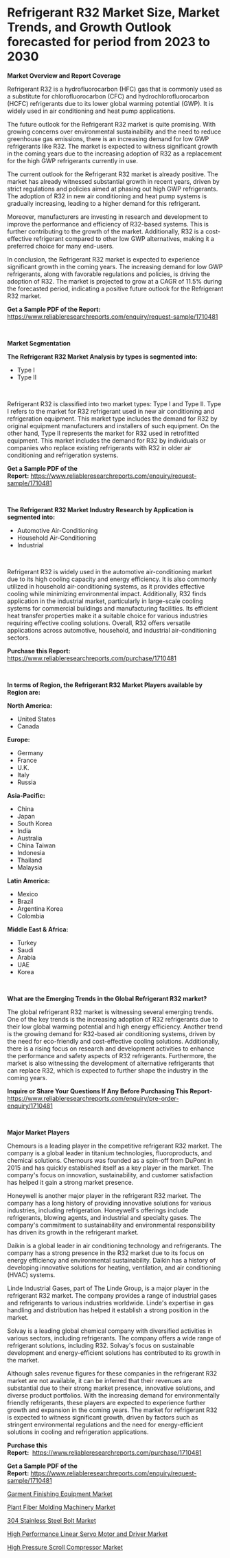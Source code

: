 <p><h1>Refrigerant R32 Market Size, Market Trends, and Growth Outlook forecasted for period from 2023 to 2030</h1></p><p><strong>Market Overview and Report Coverage</strong></p>
<p><p>Refrigerant R32 is a hydrofluorocarbon (HFC) gas that is commonly used as a substitute for chlorofluorocarbon (CFC) and hydrochlorofluorocarbon (HCFC) refrigerants due to its lower global warming potential (GWP). It is widely used in air conditioning and heat pump applications.</p><p>The future outlook for the Refrigerant R32 market is quite promising. With growing concerns over environmental sustainability and the need to reduce greenhouse gas emissions, there is an increasing demand for low GWP refrigerants like R32. The market is expected to witness significant growth in the coming years due to the increasing adoption of R32 as a replacement for the high GWP refrigerants currently in use.</p><p>The current outlook for the Refrigerant R32 market is already positive. The market has already witnessed substantial growth in recent years, driven by strict regulations and policies aimed at phasing out high GWP refrigerants. The adoption of R32 in new air conditioning and heat pump systems is gradually increasing, leading to a higher demand for this refrigerant.</p><p>Moreover, manufacturers are investing in research and development to improve the performance and efficiency of R32-based systems. This is further contributing to the growth of the market. Additionally, R32 is a cost-effective refrigerant compared to other low GWP alternatives, making it a preferred choice for many end-users.</p><p>In conclusion, the Refrigerant R32 market is expected to experience significant growth in the coming years. The increasing demand for low GWP refrigerants, along with favorable regulations and policies, is driving the adoption of R32. The market is projected to grow at a CAGR of 11.5% during the forecasted period, indicating a positive future outlook for the Refrigerant R32 market.</p></p>
<p><strong>Get a Sample PDF of the Report:</strong> <a href="https://www.reliableresearchreports.com/enquiry/request-sample/1710481">https://www.reliableresearchreports.com/enquiry/request-sample/1710481</a></p>
<p>&nbsp;</p>
<p><strong>Market Segmentation</strong></p>
<p><strong>The Refrigerant R32 Market Analysis by types is segmented into:</strong></p>
<p><ul><li>Type I</li><li>Type II</li></ul></p>
<p>&nbsp;</p>
<p><p>Refrigerant R32 is classified into two market types: Type I and Type II. Type I refers to the market for R32 refrigerant used in new air conditioning and refrigeration equipment. This market type includes the demand for R32 by original equipment manufacturers and installers of such equipment. On the other hand, Type II represents the market for R32 used in retrofitted equipment. This market includes the demand for R32 by individuals or companies who replace existing refrigerants with R32 in older air conditioning and refrigeration systems.</p></p>
<p><strong>Get a Sample PDF of the Report:</strong>&nbsp;<a href="https://www.reliableresearchreports.com/enquiry/request-sample/1710481">https://www.reliableresearchreports.com/enquiry/request-sample/1710481</a></p>
<p>&nbsp;</p>
<p><strong>The Refrigerant R32 Market Industry Research by Application is segmented into:</strong></p>
<p><ul><li>Automotive Air-Conditioning</li><li>Household Air-Conditioning</li><li>Industrial</li></ul></p>
<p>&nbsp;</p>
<p><p>Refrigerant R32 is widely used in the automotive air-conditioning market due to its high cooling capacity and energy efficiency. It is also commonly utilized in household air-conditioning systems, as it provides effective cooling while minimizing environmental impact. Additionally, R32 finds application in the industrial market, particularly in large-scale cooling systems for commercial buildings and manufacturing facilities. Its efficient heat transfer properties make it a suitable choice for various industries requiring effective cooling solutions. Overall, R32 offers versatile applications across automotive, household, and industrial air-conditioning sectors.</p></p>
<p><strong>Purchase this Report:</strong>&nbsp; <a href="https://www.reliableresearchreports.com/purchase/1710481">https://www.reliableresearchreports.com/purchase/1710481</a></p>
<p>&nbsp;</p>
<p><strong>In terms of Region, the Refrigerant R32 Market Players available by Region are:</strong></p>
<p>
    <p> <strong> North America: </strong>
        <ul>
            <li>United States</li>
            <li>Canada</li>
        </ul>
        </p> 
    <p> <strong> Europe: </strong>
        <ul>
            <li>Germany</li>
            <li>France</li>
            <li>U.K.</li>
            <li>Italy</li>
            <li>Russia</li>
        </ul>
        </p> 
    <p> <strong> Asia-Pacific: </strong>
        <ul>
            <li>China</li>
            <li>Japan</li>
            <li>South Korea</li>
            <li>India</li>
            <li>Australia</li>
            <li>China Taiwan</li>
            <li>Indonesia</li>
            <li>Thailand</li>
            <li>Malaysia</li>
        </ul>
        </p> 
    <p> <strong> Latin America: </strong>
        <ul>
            <li>Mexico</li>
            <li>Brazil</li>
            <li>Argentina Korea</li>
            <li>Colombia</li>
        </ul>
        </p> 
    <p> <strong> Middle East & Africa: </strong>
        <ul>
            <li>Turkey</li>
            <li>Saudi</li>
            <li>Arabia</li>
            <li>UAE</li>
            <li>Korea</li>
        </ul>
    </p>
    </p>
<p>&nbsp;</p>
<p><strong>What are the Emerging Trends in the Global Refrigerant R32 market?</strong></p>
<p><p>The global refrigerant R32 market is witnessing several emerging trends. One of the key trends is the increasing adoption of R32 refrigerants due to their low global warming potential and high energy efficiency. Another trend is the growing demand for R32-based air conditioning systems, driven by the need for eco-friendly and cost-effective cooling solutions. Additionally, there is a rising focus on research and development activities to enhance the performance and safety aspects of R32 refrigerants. Furthermore, the market is also witnessing the development of alternative refrigerants that can replace R32, which is expected to further shape the industry in the coming years.</p></p>
<p><strong>Inquire or Share Your Questions If Any Before Purchasing This Report</strong>- <a href="https://www.reliableresearchreports.com/enquiry/pre-order-enquiry/1710481">https://www.reliableresearchreports.com/enquiry/pre-order-enquiry/1710481</a></p>
<p>&nbsp;</p>
<p><strong>Major Market Players</strong></p>
<p><p>Chemours is a leading player in the competitive refrigerant R32 market. The company is a global leader in titanium technologies, fluoroproducts, and chemical solutions. Chemours was founded as a spin-off from DuPont in 2015 and has quickly established itself as a key player in the market. The company's focus on innovation, sustainability, and customer satisfaction has helped it gain a strong market presence.</p><p>Honeywell is another major player in the refrigerant R32 market. The company has a long history of providing innovative solutions for various industries, including refrigeration. Honeywell's offerings include refrigerants, blowing agents, and industrial and specialty gases. The company's commitment to sustainability and environmental responsibility has driven its growth in the refrigerant market.</p><p>Daikin is a global leader in air conditioning technology and refrigerants. The company has a strong presence in the R32 market due to its focus on energy efficiency and environmental sustainability. Daikin has a history of developing innovative solutions for heating, ventilation, and air conditioning (HVAC) systems.</p><p>Linde Industrial Gases, part of The Linde Group, is a major player in the refrigerant R32 market. The company provides a range of industrial gases and refrigerants to various industries worldwide. Linde's expertise in gas handling and distribution has helped it establish a strong position in the market.</p><p>Solvay is a leading global chemical company with diversified activities in various sectors, including refrigerants. The company offers a wide range of refrigerant solutions, including R32. Solvay's focus on sustainable development and energy-efficient solutions has contributed to its growth in the market.</p><p>Although sales revenue figures for these companies in the refrigerant R32 market are not available, it can be inferred that their revenues are substantial due to their strong market presence, innovative solutions, and diverse product portfolios. With the increasing demand for environmentally friendly refrigerants, these players are expected to experience further growth and expansion in the coming years. The market for refrigerant R32 is expected to witness significant growth, driven by factors such as stringent environmental regulations and the need for energy-efficient solutions in cooling and refrigeration applications.</p></p>
<p><strong>Purchase this Report:</strong>&nbsp;&nbsp;<a href="https://www.reliableresearchreports.com/purchase/1710481">https://www.reliableresearchreports.com/purchase/1710481</a></p>
<p></p>
<p><strong>Get a Sample PDF of the Report:</strong>&nbsp;<a href="https://www.reliableresearchreports.com/enquiry/request-sample/1710481">https://www.reliableresearchreports.com/enquiry/request-sample/1710481</a></p>
<p><p><a href="https://github.com/dringals/Market-Research-Report-List-1/blob/main/garment-finishing-equipment-market.md">Garment Finishing Equipment Market</a></p><p><a href="https://medium.com/@gussiehauck/plant-fiber-molding-machinery-market-trends-forecast-and-competitive-analysis-to-2030-7be546a01bd8">Plant Fiber Molding Machinery Market</a></p><p><a href="https://github.com/Paul14Anderson63/Market-Research-Report-List-1/blob/main/304-stainless-steel-bolt-market.md">304 Stainless Steel Bolt Market</a></p><p><a href="https://medium.com/@ivaschinner/high-performance-linear-servo-motor-and-driver-market-competitive-analysis-market-trends-and-6aaccf20573b">High Performance Linear Servo Motor and Driver Market</a></p><p><a href="https://medium.com/@dariodooley/high-pressure-scroll-compressor-market-size-market-outlook-and-market-forecast-2023-to-2030-44de59d06107">High Pressure Scroll Compressor Market</a></p></p>